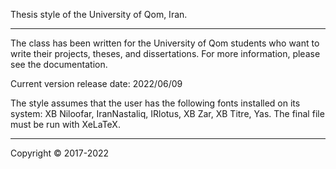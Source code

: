 Thesis style of the University of Qom, Iran.
_____________________

The class has been written for the University of Qom students who want to write their projects, theses, and dissertations.
For more information, please see the documentation.

Current version release date: 2022/06/09

The style assumes that the user has the following fonts installed on its system:
XB Niloofar, IranNastaliq, IRlotus, XB Zar, XB Titre, Yas.
The final file must be run with XeLaTeX.
_____________________

Copyright © 2017-2022
